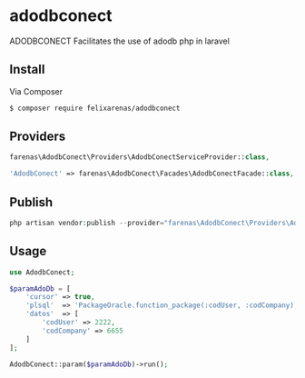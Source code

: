 # adodbconect
ADODBCONECT Facilitates the use of adodb php in laravel

## Install

Via Composer

``` bash
$ composer require felixarenas/adodbconect
```

## Providers

``` php
farenas\AdodbConect\Providers\AdodbConectServiceProvider::class,

'AdodbConect' => farenas\AdodbConect\Facades\AdodbConectFacade::class,
```

## Publish

``` php
php artisan vendor:publish --provider="farenas\AdodbConect\Providers\AdodbConectServiceProvider"
```

## Usage

``` php
use AdodbConect;

$paramAdoDb = [
    'cursor' => true,
    'plsql'  => 'PackageOracle.function_package(:codUser, :codCompany);',
    'datos'  => [
        'codUser' => 2222,
        'codCompany' => 6655
    ]
];

AdodbConect::param($paramAdoDb)->run();
```
